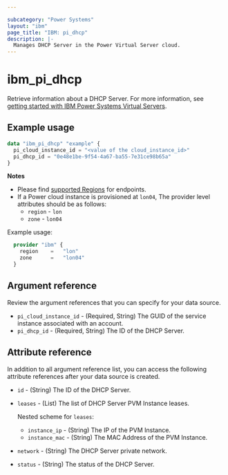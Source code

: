 ```yaml
---

subcategory: "Power Systems"
layout: "ibm"
page_title: "IBM: pi_dhcp"
description: |-
  Manages DHCP Server in the Power Virtual Server cloud.
---
```


# ibm_pi_dhcp
Retrieve information about a DHCP Server. For more information, see [getting started with IBM Power Systems Virtual Servers](https://cloud.ibm.com/docs/power-iaas?topic=power-iaas-getting-started).

## Example usage

```terraform
data "ibm_pi_dhcp" "example" {
  pi_cloud_instance_id = "<value of the cloud_instance_id>"
  pi_dhcp_id = "0e48e1be-9f54-4a67-ba55-7e31ce98b65a"
}
```

**Notes**

* Please find [supported Regions](https://cloud.ibm.com/apidocs/power-cloud#endpoint) for endpoints.
* If a Power cloud instance is provisioned at `lon04`, The provider level attributes should be as follows:
  * `region` - `lon`
  * `zone` - `lon04`

Example usage:

  ```terraform
    provider "ibm" {
      region    =   "lon"
      zone      =   "lon04"
    }
  ```
  
## Argument reference
Review the argument references that you can specify for your data source.

- `pi_cloud_instance_id` - (Required, String) The GUID of the service instance associated with an account.
- `pi_dhcp_id` - (Required, String) The ID of the DHCP Server.

## Attribute reference
In addition to all argument reference list, you can access the following attribute references after your data source is created.

- `id` - (String) The ID of the DHCP Server.
- `leases` - (List) The list of DHCP Server PVM Instance leases.

  Nested scheme for `leases`:
  - `instance_ip` - (String) The IP of the PVM Instance.
  - `instance_mac` - (String) The MAC Address of the PVM Instance.
- `network` - (String) The DHCP Server private network.
- `status` - (String) The status of the DHCP Server.
